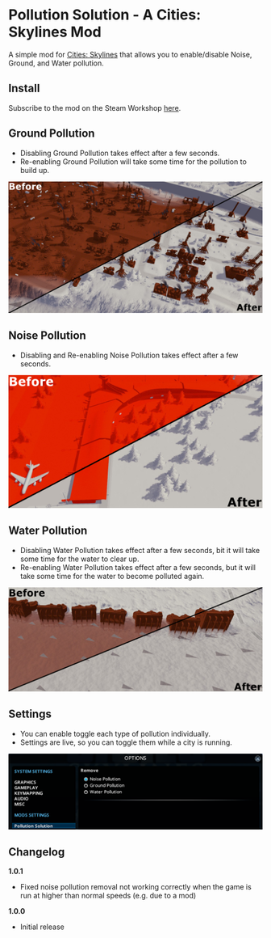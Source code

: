 ﻿Pollution Solution - A Cities: Skylines Mod
===========================================

A simple mod for [Cities: Skylines](http://store.steampowered.com/app/255710/Cities_Skylines/) that allows you to enable/disable Noise, Ground, and Water pollution.  

Install
---
Subscribe to the mod on the Steam Workshop [here](http://steamcommunity.com/sharedfiles/filedetails/?id=1263262833).

Ground Pollution
---
- Disabling Ground Pollution takes effect after a few seconds.  
- Re-enabling Ground Pollution will take some time for the pollution to build up.

![alt text](media/ground.png "Ground Pollution")

Noise Pollution
---
- Disabling and Re-enabling Noise Pollution takes effect after a few seconds.  

![alt text](media/noise.png "Noise Pollution")

Water Pollution
---
- Disabling Water Pollution takes effect after a few seconds, bit it will take some time for the water to clear up.
- Re-enabling Water Pollution takes effect after a few seconds, but it will take some time for the water to become polluted again.

![alt text](media/water.png "Water Pollution")

Settings
---
- You can enable toggle each type of pollution individually.  
- Settings are live, so you can toggle them while a city is running.

![alt text](media/settings.png "Settings Pollution")

Changelog
---
**1.0.1**
- Fixed noise pollution removal not working correctly when the game is run at higher than normal speeds (e.g. due to a mod)

**1.0.0**
- Initial release
